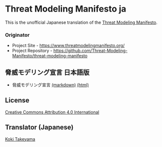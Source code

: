 # Threat Modeling Manifesto ja

This is the unofficial Japanese translation of the [Threat Modeling Manifesto](https://www.threatmodelingmanifesto.org/).

### Originator

- Project Site - <https://www.threatmodelingmanifesto.org/>
- Project Repository - <https://github.com/Threat-Modeling-Manifesto/threat-modeling-manifesto>

## 脅威モデリング宣言 日本語版

* 脅威モデリング宣言 [(markdown)](threatmodelingmanifesto-ja.md) [(html)](https://coky-t.github.io/threatmodelingmanifesto-ja/threatmodelingmanifesto-ja.html)

## License

[Creative Commons Attribution 4.0 International](http://creativecommons.org/licenses/by/4.0/)

## Translator (Japanese)

[Koki Takeyama](https://github.com/coky-t)
